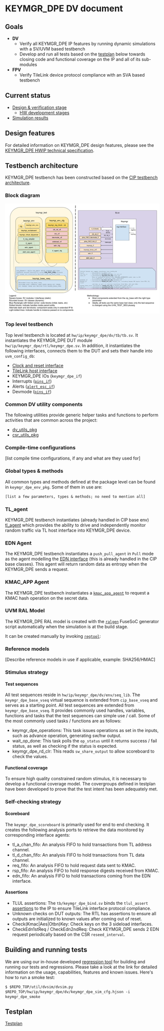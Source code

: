 # KEYMGR_DPE DV document

## Goals
* **DV**
  * Verify all KEYMGR_DPE IP features by running dynamic simulations with a SV/UVM based testbench
  * Develop and run all tests based on the [testplan](#testplan) below towards closing code and functional coverage on the IP and all of its sub-modules
* **FPV**
  * Verify TileLink device protocol compliance with an SVA based testbench

## Current status
* [Design & verification stage](../../../README.md)
  * [HW development stages](../../../../doc/project_governance/development_stages.md)
* [Simulation results](https://reports.opentitan.org/integrated/hw/ip/keymgr/dv/latest/report.html)

## Design features
For detailed information on KEYMGR_DPE design features, please see the [KEYMGR_DPE HWIP technical specification](../README.md).

## Testbench architecture
KEYMGR_DPE testbench has been constructed based on the [CIP testbench architecture](../../../dv/sv/cip_lib/README.md).

### Block diagram
![Block diagram](./doc/tb.svg)

### Top level testbench
Top level testbench is located at `hw/ip/keymgr_dpe/dv/tb/tb.sv`. It instantiates the KEYMGR_DPE DUT module `hw/ip/keymgr_dpe/rtl/keymgr_dpe.sv`.
In addition, it instantiates the following interfaces, connects them to the DUT and sets their handle into `uvm_config_db`:
* [Clock and reset interface](../../../dv/sv/common_ifs/README.md)
* [TileLink host interface](../../../dv/sv/tl_agent/README.md)
* KEYMGR_DPE IOs (`keymgr_dpe_if`)
* Interrupts ([`pins_if`](../../../dv/sv/common_ifs/README.md))
* Alerts ([`alert_esc_if`](../../../dv/sv/alert_esc_agent/README.md))
* Devmode ([`pins_if`](../../../dv/sv/common_ifs/README.md))

### Common DV utility components
The following utilities provide generic helper tasks and functions to perform activities that are common across the project:
* [dv_utils_pkg](../../../dv/sv/dv_utils/README.md)
* [csr_utils_pkg](../../../dv/sv/csr_utils/README.md)

### Compile-time configurations
[list compile time configurations, if any and what are they used for]

### Global types & methods
All common types and methods defined at the package level can be found in
`keymgr_dpe_env_pkg`. Some of them in use are:
```systemverilog
[list a few parameters, types & methods; no need to mention all]
```
### TL_agent
KEYMGR_DPE testbench instantiates (already handled in CIP base env) [tl_agent](../../../dv/sv/tl_agent/README.md)
which provides the ability to drive and independently monitor random traffic via
TL host interface into KEYMGR_DPE device.

### EDN Agent
The KEYMGR_DPE testbench instantiates a `push_pull_agent` in `Pull` mode as the agent modelling the [EDN interface](../../../dv/sv/push_pull_agent/README.md) (this is already handled in the CIP base classes).
This agent will return random data as entropy when the KEYMGR_DPE sends a request.

### KMAC_APP Agent
The KEYMGR_DPE testbench instantiates a [`kmac_app_agent`](../../../dv/sv/kmac_app_agent/README.md) to request a KMAC hash operation on the secret data.

### UVM RAL Model
The KEYMGR_DPE RAL model is created with the [`ralgen`](../../../dv/tools/ralgen/README.md) FuseSoC generator script automatically when the simulation is at the build stage.

It can be created manually by invoking [`regtool`](../../../../util/reggen/doc/setup_and_use.md):

### Reference models
[Describe reference models in use if applicable, example: SHA256/HMAC]

### Stimulus strategy
#### Test sequences
All test sequences reside in `hw/ip/keymgr_dpe/dv/env/seq_lib`.
The `keymgr_dpe_base_vseq` virtual sequence is extended from `cip_base_vseq` and serves as a starting point.
All test sequences are extended from `keymgr_dpe_base_vseq`.
It provides commonly used handles, variables, functions and tasks that the test sequences can simple use / call.
Some of the most commonly used tasks / functions are as follows:
* keymgr_dpe_operations: This task issues operations as set in the inputs, such as advance operation, generating sw/hw output.
* wait_op_done: This task polls the `op_status` until it returns success / fail status, as well as checking if the status is expected.
* keymgr_dpe_rd_clr: This reads `sw_share_output` to allow scoreboard to check the values.

#### Functional coverage
To ensure high quality constrained random stimulus, it is necessary to develop a functional coverage model.
The covergroups defined in testplan have been developed to prove that the test intent has been adequately met.

### Self-checking strategy
#### Scoreboard
The `keymgr_dpe_scoreboard` is primarily used for end to end checking.
It creates the following analysis ports to retrieve the data monitored by corresponding interface agents:
* tl_a_chan_fifo: An analysis FIFO to hold transactions from TL address channel.
* tl_d_chan_fifo: An analysis FIFO to hold transactions from TL data channel.
* req_fifo: An analysis FIFO to hold request data sent to KMAC.
* rsp_fifo: An analysis FIFO to hold response digests received from KMAC.
* edn_fifo: An analysis FIFO to hold transactions coming from the EDN interface.

#### Assertions
* TLUL assertions: The `tb/keymgr_dpe_bind.sv` binds the `tlul_assert` [assertions](../../tlul/doc/TlulProtocolChecker.md) to the IP to ensure TileLink interface protocol compliance.
* Unknown checks on DUT outputs: The RTL has assertions to ensure all outputs are initialized to known values after coming out of reset.
* Check(Kmac|Aes|Otbn)Key: Check keys on the 3 sideload interfaces.
* CheckEdn1stReq / CheckEdn2ndReq: Check KEYMGR_DPE sends 2 EDN request periodically based on the CSR `reseed_interval`.

## Building and running tests
We are using our in-house developed [regression tool](../../../../util/dvsim/README.md) for building and running our tests and regressions.
Please take a look at the link for detailed information on the usage, capabilities, features and known issues.
Here's how to run a smoke test:
```console
$ $REPO_TOP/util/dvsim/dvsim.py $REPO_TOP/hw/ip/keymgr_dpe/dv/keymgr_dpe_sim_cfg.hjson -i keymgr_dpe_smoke
```

## Testplan
[Testplan](../data/keymgr_dpe_testplan.hjson)
